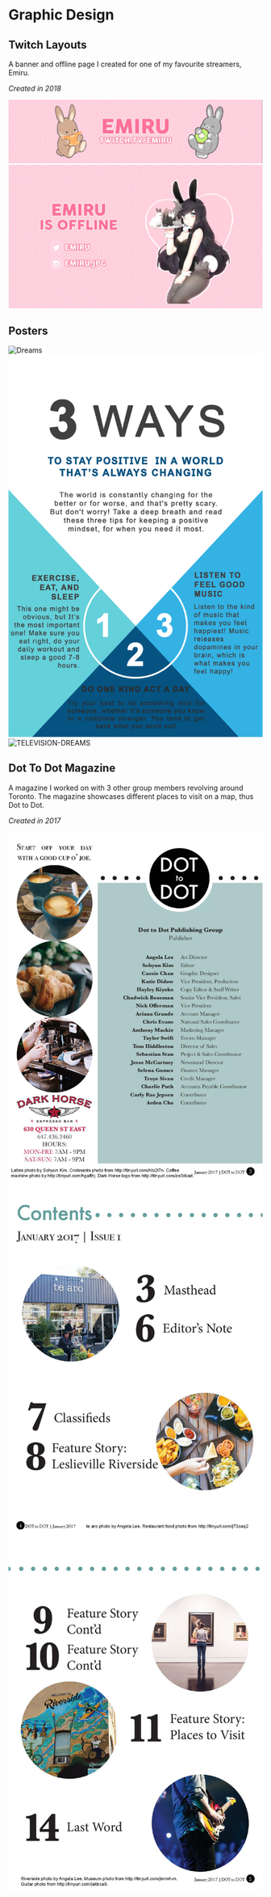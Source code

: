 # Graphic Design

## Twitch Layouts

A banner and offline page I created for one of my favourite streamers, Emiru.

_Created in 2018_

![emiru-twitch-banner.jpg](images/graphic-design/twitch/emiru-twitch-banner.jpg)
![emiru-twitch-layout.jpg](images/graphic-design/twitch/emiru-twitch-layout.jpg)

## Posters

![Dreams](images/graphic-design/posters/Dreams.png ':size=32%')
![OPTIMISTIC-INFOGRAPHIC](images/graphic-design/posters/OPTIMISTIC-INFOGRAPHIC.png ':size=32%')
![TELEVISION-DREAMS](images/graphic-design/posters/TELEVISION-DREAMS.png ':size=32%')

## Dot To Dot Magazine

A magazine I worked on with 3 other group members revolving around Toronto. The magazine showcases different places to visit on a map, thus Dot to Dot.

_Created in 2017_

![d2d-1.jpg](images/graphic-design/magazine/d2d-1.jpg ':size=32%')
![d2d-2.jpg](images/graphic-design/magazine/d2d-2.jpg ':size=32%')
![d2d-3.jpg](images/graphic-design/magazine/d2d-3.jpg ':size=32%')
